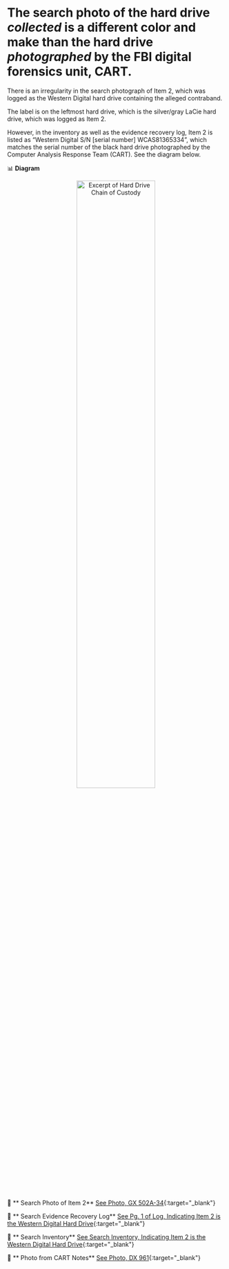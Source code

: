 # The search photo of the hard drive *collected* is a different color and make than the hard drive *photographed* by the FBI digital forensics unit, CART. 

There is an irregularity in the search photograph of Item 2, which was logged as the Western Digital hard drive containing the alleged contraband.

The label is on the leftmost hard drive, which is the silver/gray LaCie hard drive, which was logged as Item 2. 

However, in the inventory as well as the evidence recovery log, Item 2 is listed as “Western Digital S/N [serial number] WCAS81365334”, which matches the serial number of the black hard drive photographed by the Computer Analysis Response Team (CART). See the diagram below.

📊 **Diagram**  
<p align="center">
  <img src="https://www.usvraniere.com/assets/silver-black.png" alt="Excerpt of Hard Drive Chain of Custody" width="60%">
</p>

📄 ** Search Photo of Item 2** [See Photo, GX 502A-34](https://www.usvraniere.com/asserts/hd-search-photo.pdf){:target="_blank"}

📄 ** Search Evidence Recovery Log** [See Pg. 1 of Log, Indicating Item 2 is the Western Digital Hard Drive](https://www.usvraniere.com/assets/evidence-recovery-log-pg-1.pdf){:target="_blank"}

📄 ** Search Inventory** [See Search Inventory, Indicating Item 2 is the Western Digital Hard Drive](https://www.usvraniere.com/assets/evidence-recovery-log-pg-1.pdf){:target="_blank"}

📄 ** Photo from CART Notes** [See Photo, DX 961](https://www.usvraniere.com/assets/hd-cart-photo.pdf){:target="_blank"}
